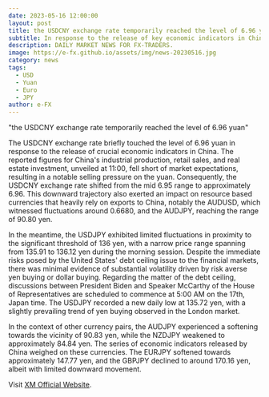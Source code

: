 ```yaml
---
date: 2023-05-16 12:00:00
layout: post
title: the USDCNY exchange rate temporarily reached the level of 6.96 yuan
subtitle: In response to the release of key economic indicators in China
description: DAILY MARKET NEWS FOR FX-TRADERS.
image: https://e-fx.github.io/assets/img/news-20230516.jpg
category: news
tags:
  - USD
  - Yuan
  - Euro
  - JPY
author: e-FX
---
```


"the USDCNY exchange rate temporarily reached the level of 6.96 yuan"

The USDCNY exchange rate briefly touched the level of 6.96 yuan in response to the release of crucial economic indicators in China. The reported figures for China's industrial production, retail sales, and real estate investment, unveiled at 11:00, fell short of market expectations, resulting in a notable selling pressure on the yuan. Consequently, the USDCNY exchange rate shifted from the mid 6.95 range to approximately 6.96. This downward trajectory also exerted an impact on resource based currencies that heavily rely on exports to China, notably the AUDUSD, which witnessed fluctuations around 0.6680, and the AUDJPY, reaching the range of 90.80 yen.

In the meantime, the USDJPY exhibited limited fluctuations in proximity to the significant threshold of 136 yen, with a narrow price range spanning from 135.91 to 136.12 yen during the morning session. Despite the immediate risks posed by the United States' debt ceiling issue to the financial markets, there was minimal evidence of substantial volatility driven by risk averse yen buying or dollar buying. Regarding the matter of the debt ceiling, discussions between President Biden and Speaker McCarthy of the House of Representatives are scheduled to commence at 5:00 AM on the 17th, Japan time. The USDJPY recorded a new daily low at 135.72 yen, with a slightly prevailing trend of yen buying observed in the London market.

In the context of other currency pairs, the AUDJPY experienced a softening towards the vicinity of 90.83 yen, while the NZDJPY weakened to approximately 84.84 yen. The series of economic indicators released by China weighed on these currencies. The EURJPY softened towards approximately 147.77 yen, and the GBPJPY declined to around 170.16 yen, albeit with limited downward movement.




Visit [XM Official Website](https://clicks.pipaffiliates.com/c?c=550036&l=en&p=0).